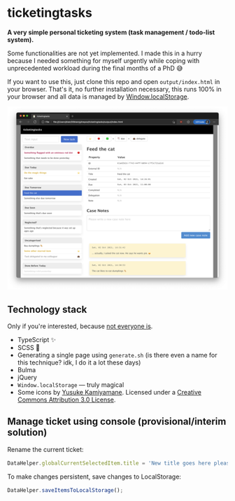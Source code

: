 # ticketingtasks

**A very simple personal ticketing system (task management / todo-list system).**

Some functionalities are not yet implemented. I made this in a hurry because I needed something for myself urgently while coping with unprecedented workload during the final months of a PhD 😅

If you want to use this, just clone this repo and open `output/index.html` in your browser. That's it, no further installation necessary, this runs 100% in your browser and all data is managed by [Window.localStorage](https://developer.mozilla.org/en-US/docs/Web/API/Window/localStorage).

![docs/ticketingtasks.png](docs/ticketingtasks.png)

## Technology stack

Only if you're interested, because [not everyone is](https://twitter.com/shituserstory/status/1438105256206999560).

- TypeScript ✨
- SCSS 🌈
- Generating a single page using `generate.sh` (is there even a name for this technique? idk, I do it a lot these days)
- Bulma
- jQuery
- `Window.localStorage` &mdash; truly magical
- Some icons by [Yusuke Kamiyamane](http://p.yusukekamiyamane.com/). Licensed under a [Creative Commons Attribution 3.0 License](https://creativecommons.org/licenses/by/3.0/).

## Manage ticket using console (provisional/interim solution)

Rename the current ticket:

```js
DataHelper.globalCurrentSelectedItem.title = 'New title goes here please';
```

To make changes persistent, save changes to LocalStorage:

```js
DataHelper.saveItemsToLocalStorage();
```
